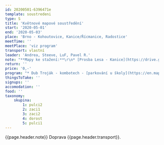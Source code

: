 ```yaml
---
id: 20200501-6396471e
template: soustredeni
type: S
title: 'Květnové mapové soustředění'
start: '2020-05-01'
end: '2020-05-03'
place: 'Brno - Kohoutovice, Kanice/Řícmanice, Radostice'
meetTime: ''
meetPlace: 'viz program'
transport: vlastní
leader: 'Andrea, Steeve, LuF, Pavel R.'
note: "**Mapy ke stažení:**\r\n* [Prosba Lesa - Kanice](https://drive.google.com/drive/folders/1PPvcNZRHDil9bsxvsaHtuaZJ4w1DDlGP)\r\n* [Radostice](https://drive.google.com/drive/folders/1bZxJ-11VMkoqv2L3ttGuQ-bV8qs8Y3aJ)"
return: ''
price: '0,-'
program: "* Dub Troják - kombotech - [parkování u školy](https://en.mapy.cz/s/fazunuzufo)\r\n* Prosba lesa - postupy na volbu - [parkování u lesa](https://mapy.cz/s/kadelusuje)\r\n* Radostice - DH14, D+ vrstevnice, DH10, DH12 COB - [parkování podél silnice](https://en.mapy.cz/s/fuzucucetu)\r\n\r\nNezapomeňte prosím vyplnit <A HREF=\"https://drive.google.com/open?id=1DSpsn0WUvZmqozhVv2EDRuVJgzdiq3WeIfrirQFyqU4\">startovky (časy příjezdů)</A>\r\nNa kontrolách budou fábory, pro mladší by měly obsahovat i kód kotroly."
thingsToTake: ''
signups: ''
accomodation: ''
food: ''
taxonomy:
    skupina:
        1: pulci2
        2: zaci1
        3: zaci2
        4: dorost
        5: pulci1
---
```

{{page.header.note}}
 Doprava {{page.header.transport}}.
